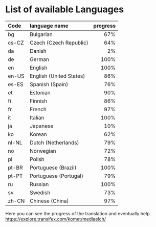 # List of available Languages

| Code | language name | progress |
|:------ |:------ | ------:|
| bg | Bulgarian | 67% |
| cs-CZ | Czech (Czech Republic) | 64% |
| da | Danish | 2% |
| de | German | 100% |
| en | English | 100% |
| en-US | English (United States) | 86% |
| es-ES | Spanish (Spain) | 76% |
| et | Estonian | 90% |
| fi | Finnish | 86% |
| fr | French | 97% |
| it | Italian | 100% |
| ja | Japanese | 10% |
| ko | Korean | 62% |
| nl-NL | Dutch (Netherlands) | 79% |
| no | Norwegian | 72% |
| pl | Polish | 78% |
| pt-BR | Portuguese (Brazil) | 100% |
| pt-PT | Portuguese (Portugal) | 79% |
| ru | Russian | 100% |
| sv | Swedish | 73% |
| zh-CN | Chinese (China) | 97% |

Here you can see the progress of the translation and eventually help.
https://explore.transifex.com/komet/mediaelch/